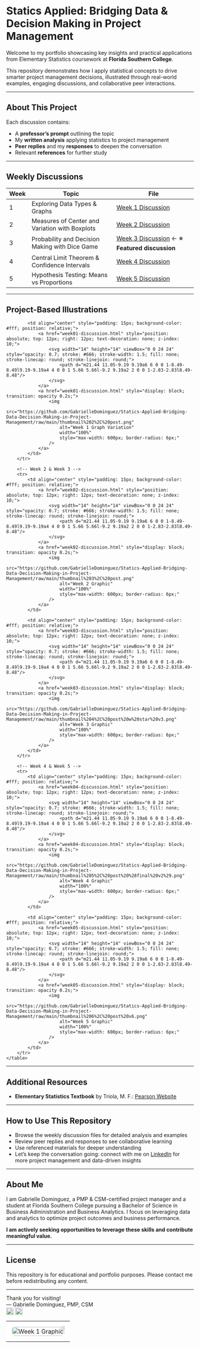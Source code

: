 # Statics Applied: Bridging Data & Decision Making in Project Management

Welcome to my portfolio showcasing key insights and practical applications from Elementary Statistics coursework at **Florida Southern College**.

This repository demonstrates how I apply statistical concepts to drive smarter project management decisions, illustrated through real-world examples, engaging discussions, and collaborative peer interactions.

---

## About This Project

Each discussion contains:  
- A **professor’s prompt** outlining the topic  
- My **written analysis** applying statistics to project management  
- **Peer replies** and my **responses** to deepen the conversation  
- Relevant **references** for further study  

---

## Weekly Discussions

| Week | Topic                                       | File                                    |
|------|---------------------------------------------|-----------------------------------------|
| 1    | Exploring Data Types & Graphs               | [Week 1 Discussion](week01-discussion.md) |
| 2    | Measures of Center and Variation with Boxplots | [Week 2 Discussion](week02-discussion.md) |
| 3    | Probability and Decision Making with Dice Game | [Week 3 Discussion](week03-discussion.md) ← **⭐ Featured discussion** |
| 4    | Central Limit Theorem & Confidence Intervals | [Week 4 Discussion](week04-discussion.md) |
| 5    | Hypothesis Testing: Means vs Proportions    | [Week 5 Discussion](week05-discussion.md) |

---

## Project-Based Illustrations
    
<table style="width: 100%; table-layout: fixed;">
        <!-- Week 1 -->
        <tr>
            <td align="center" style="padding: 15px; background-color: #fff; position: relative;">
                <a href="week01-discussion.html" style="position: absolute; top: 12px; right: 12px; text-decoration: none; z-index: 10;">
                    <svg width="14" height="14" viewBox="0 0 24 24" style="opacity: 0.7; stroke: #666; stroke-width: 1.5; fill: none; stroke-linecap: round; stroke-linejoin: round;">
                        <path d="m21.44 11.05-9.19 9.19a6 6 0 0 1-8.49-8.49l9.19-9.19a4 4 0 0 1 5.66 5.66l-9.2 9.19a2 2 0 0 1-2.83-2.83l8.49-8.48"/>
                    </svg>
                </a>
                <a href="week01-discussion.html" style="display: block; transition: opacity 0.2s;">
                    <img
                        src="https://github.com/GabrielleDominguez/Statics-Applied-Bridging-Data-Decision-Making-in-Project-Management/raw/main/thumbnail%201%2C%20post.png"
                        alt="Week 1 Graphic"
                        width="100%"
                        style="max-width: 600px; border-radius: 6px;"
                    />
                </a>
            </td>

            <td align="center" style="padding: 15px; background-color: #fff; position: relative;">
                <a href="week01-discussion.html" style="position: absolute; top: 12px; right: 12px; text-decoration: none; z-index: 10;">
                    <svg width="14" height="14" viewBox="0 0 24 24" style="opacity: 0.7; stroke: #666; stroke-width: 1.5; fill: none; stroke-linecap: round; stroke-linejoin: round;">
                        <path d="m21.44 11.05-9.19 9.19a6 6 0 0 1-8.49-8.49l9.19-9.19a4 4 0 0 1 5.66 5.66l-9.2 9.19a2 2 0 0 1-2.83-2.83l8.49-8.48"/>
                    </svg>
                </a>
                <a href="week01-discussion.html" style="display: block; transition: opacity 0.2s;">
                    <img
                        src="https://github.com/GabrielleDominguez/Statics-Applied-Bridging-Data-Decision-Making-in-Project-Management/raw/main/thumbnail%202%2C%20post.png"
                        alt="Week 1 Graph Variation"
                        width="100%"
                        style="max-width: 600px; border-radius: 6px;"
                    />
                </a>
            </td>
        </tr>

        <!-- Week 2 & Week 3 -->
        <tr>
            <td align="center" style="padding: 15px; background-color: #fff; position: relative;">
                <a href="week02-discussion.html" style="position: absolute; top: 12px; right: 12px; text-decoration: none; z-index: 10;">
                    <svg width="14" height="14" viewBox="0 0 24 24" style="opacity: 0.7; stroke: #666; stroke-width: 1.5; fill: none; stroke-linecap: round; stroke-linejoin: round;">
                        <path d="m21.44 11.05-9.19 9.19a6 6 0 0 1-8.49-8.49l9.19-9.19a4 4 0 0 1 5.66 5.66l-9.2 9.19a2 2 0 0 1-2.83-2.83l8.49-8.48"/>
                    </svg>
                </a>
                <a href="week02-discussion.html" style="display: block; transition: opacity 0.2s;">
                    <img
                        src="https://github.com/GabrielleDominguez/Statics-Applied-Bridging-Data-Decision-Making-in-Project-Management/raw/main/thumbnail%203%2C%20post.png"
                        alt="Week 2 Graphic"
                        width="100%"
                        style="max-width: 600px; border-radius: 6px;"
                    />
                </a>
            </td>

            <td align="center" style="padding: 15px; background-color: #fff; position: relative;">
                <a href="week03-discussion.html" style="position: absolute; top: 12px; right: 12px; text-decoration: none; z-index: 10;">
                    <svg width="14" height="14" viewBox="0 0 24 24" style="opacity: 0.7; stroke: #666; stroke-width: 1.5; fill: none; stroke-linecap: round; stroke-linejoin: round;">
                        <path d="m21.44 11.05-9.19 9.19a6 6 0 0 1-8.49-8.49l9.19-9.19a4 4 0 0 1 5.66 5.66l-9.2 9.19a2 2 0 0 1-2.83-2.83l8.49-8.48"/>
                    </svg>
                </a>
                <a href="week03-discussion.html" style="display: block; transition: opacity 0.2s;">
                    <img
                        src="https://github.com/GabrielleDominguez/Statics-Applied-Bridging-Data-Decision-Making-in-Project-Management/raw/main/thumbnail%204%2C%20post%20w%20star%20v3.png"
                        alt="Week 3 Graphic"
                        width="100%"
                        style="max-width: 600px; border-radius: 6px;"
                    />
                </a>
            </td>
        </tr>

        <!-- Week 4 & Week 5 -->
        <tr>
            <td align="center" style="padding: 15px; background-color: #fff; position: relative;">
                <a href="week04-discussion.html" style="position: absolute; top: 12px; right: 12px; text-decoration: none; z-index: 10;">
                    <svg width="14" height="14" viewBox="0 0 24 24" style="opacity: 0.7; stroke: #666; stroke-width: 1.5; fill: none; stroke-linecap: round; stroke-linejoin: round;">
                        <path d="m21.44 11.05-9.19 9.19a6 6 0 0 1-8.49-8.49l9.19-9.19a4 4 0 0 1 5.66 5.66l-9.2 9.19a2 2 0 0 1-2.83-2.83l8.49-8.48"/>
                    </svg>
                </a>
                <a href="week04-discussion.html" style="display: block; transition: opacity 0.2s;">
                    <img
                        src="https://github.com/GabrielleDominguez/Statics-Applied-Bridging-Data-Decision-Making-in-Project-Management/raw/main/thumbnail%205%2C%20post%20%28final%20v2%29.png"
                        alt="Week 4 Graphic"
                        width="100%"
                        style="max-width: 600px; border-radius: 6px;"
                    />
                </a>
            </td>

            <td align="center" style="padding: 15px; background-color: #fff; position: relative;">
                <a href="week05-discussion.html" style="position: absolute; top: 12px; right: 12px; text-decoration: none; z-index: 10;">
                    <svg width="14" height="14" viewBox="0 0 24 24" style="opacity: 0.7; stroke: #666; stroke-width: 1.5; fill: none; stroke-linecap: round; stroke-linejoin: round;">
                        <path d="m21.44 11.05-9.19 9.19a6 6 0 0 1-8.49-8.49l9.19-9.19a4 4 0 0 1 5.66 5.66l-9.2 9.19a2 2 0 0 1-2.83-2.83l8.49-8.48"/>
                    </svg>
                </a>
                <a href="week05-discussion.html" style="display: block; transition: opacity 0.2s;">
                    <img
                        src="https://github.com/GabrielleDominguez/Statics-Applied-Bridging-Data-Decision-Making-in-Project-Management/raw/main/thumbnail%206%2C%20post%20v6.png"
                        alt="Week 5 Graphic"
                        width="100%"
                        style="max-width: 600px; border-radius: 6px;"
                    />
                </a>
            </td>
        </tr>
    </table>

<style>
/* Mobile-friendly hover effects */
@media (hover: hover) and (pointer: fine) {
    /* Desktop hover effects - subtle */
    td[style*="background-color: #fff"]:hover {
        box-shadow: 0 3px 10px rgba(0, 0, 0, 0.1);
        transition: box-shadow 0.2s ease;
    }
    
    a[href*="week"] img {
        transition: opacity 0.2s ease, filter 0.2s ease;
    }

    a[href*="week"]:hover img {
        opacity: 0.95;
        filter: brightness(1.02);
    }
    
    /* Paperclip hover effect */
    a[href*="week"] svg {
        transition: opacity 0.2s ease;
    }
    
    a[href*="week"]:hover svg {
        opacity: 0.9;
    }
}

/* Mobile optimizations */
@media (max-width: 768px) {
    /* Larger touch targets for paperclips */
    a[href*="week"] svg {
        width: 16px !important;
        height: 16px !important;
        min-width: 16px;
        min-height: 16px;
    }
    
    /* Disable hover effects on mobile */
    td[style*="background-color: #fff"]:hover {
        box-shadow: none;
    }
    
    a[href*="week"]:hover img,
    a[href*="week"]:hover svg {
        opacity: 0.7;
        filter: none;
    }
}

/* Base styles for all devices */
svg {
    width: 14px !important;
    height: 14px !important;
    min-width: 14px;
    min-height: 14px;
}
</style>

---
## Additional Resources

- **Elementary Statistics Textbook** by Triola, M. F.: [Pearson Website](https://www.pearson.com/en-us/subject-catalog/p/elementary-statistics/P200000006399/9780137366446?srsltid=AfmBOop8xN8ZxkM5WyngISxC95exMUdZT0OO9hPBOkOjo8TVQgPUJjXr)

---

## How to Use This Repository

- Browse the weekly discussion files for detailed analysis and examples  
- Review peer replies and responses to see collaborative learning  
- Use referenced materials for deeper understanding  
- Let’s keep the conversation going: connect with me on [LinkedIn](https://www.linkedin.com/in/gabrielle-r-dominguez) for more project management and data-driven insights

---

## About Me

I am Gabrielle Dominguez, a PMP & CSM-certified project manager and a student at Florida Southern College pursuing a Bachelor of Science in Business Administration and Business Analytics. I focus on leveraging data and analytics to optimize project outcomes and business performance.

**I am actively seeking opportunities to leverage these skills and contribute meaningful value.**

---

## License

This repository is for educational and portfolio purposes. Please contact me before redistributing any content.

---

Thank you for visiting!  
— Gabrielle Dominguez, PMP, CSM  
[<img src="https://img.icons8.com/color/48/gmail-new.png" alt="Email" width="20" height="20" style="vertical-align:middle;">](mailto:gabrielledominguez05@gmail.com)
[<img src="https://upload.wikimedia.org/wikipedia/commons/c/ca/LinkedIn_logo_initials.png" alt="LinkedIn" width="20" height="20" style="vertical-align:middle;">](https://www.linkedin.com/in/gabrielle-r-dominguez)
